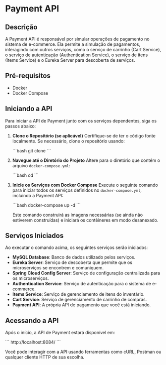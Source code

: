 
# Payment API

## Descrição

A Payment API é responsável por simular operações de pagamento no sistema de e-commerce. Ela permite a simulação de pagamentos, interagindo com outros serviços, como o serviço de carrinho (Cart Service), o serviço de autenticação (Authentication Service), o serviço de itens (Items Service) e o Eureka Server para descoberta de serviços.

## Pré-requisitos

- Docker
- Docker Compose

## Iniciando a API

Para iniciar a API de Payment junto com os serviços dependentes, siga os passos abaixo:

1. **Clone o Repositório (se aplicável)**
   Certifique-se de ter o código fonte localmente. Se necessário, clone o repositório usando:

   \`\`\`bash
   git clone <url-do-repositorio>
   \`\`\`

2. **Navegue até o Diretório do Projeto**
   Altere para o diretório que contém o arquivo `docker-compose.yml`:

   \`\`\`bash
   cd <caminho-para-o-diretorio>
   \`\`\`

3. **Inicie os Serviços com Docker Compose**
   Execute o seguinte comando para iniciar todos os serviços definidos no `docker-compose.yml`, incluindo a Payment API:

   \`\`\`bash
   docker-compose up -d
   \`\`\`

   Este comando construirá as imagens necessárias (se ainda não estiverem construídas) e iniciará os contêineres em modo desanexado.

## Serviços Iniciados

Ao executar o comando acima, os seguintes serviços serão iniciados:

- **MySQL Database**: Banco de dados utilizado pelos serviços.
- **Eureka Server**: Serviço de descoberta que permite que os microserviços se encontrem e comuniquem.
- **Spring Cloud Config Server**: Serviço de configuração centralizada para os microserviços.
- **Authentication Service**: Serviço de autenticação para o sistema de e-commerce.
- **Items Service**: Serviço de gerenciamento de itens do inventário.
- **Cart Service**: Serviço de gerenciamento de carrinho de compras.
- **Payment API**: A própria API de pagamento que você está iniciando.

## Acessando a API

Após o início, a API de Payment estará disponível em:

\`\`\`
http://localhost:8084/
\`\`\`

Você pode interagir com a API usando ferramentas como cURL, Postman ou qualquer cliente HTTP de sua escolha.
